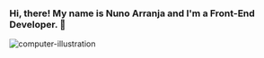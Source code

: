 ### Hi, there! My name is Nuno Arranja and I'm a Front-End Developer. 👋
![computer-illustration](https://github.com/NunoArr/NunoArr/assets/96690697/cb8ce68b-fbcb-491b-a865-018ee0c3a8ed)

<!--
**NunoArr/NunoArr** is a ✨ _special_ ✨ repository because its `README.md` (this file) appears on your GitHub profile.

Here are some ideas to get you started:

- 🔭 I’m currently working on ...
- 🌱 I’m currently learning ...
- 👯 I’m looking to collaborate on ...
- 🤔 I’m looking for help with ...
- 💬 Ask me about ...
- 📫 How to reach me: ...
- 😄 Pronouns: ...
- ⚡ Fun fact: ...
-->
